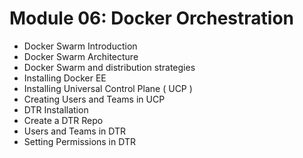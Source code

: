 # Module 06: Docker Orchestration
* Docker Swarm Introduction
* Docker Swarm Architecture
* Docker Swarm and distribution strategies
* Installing Docker EE
* Installing Universal Control Plane ( UCP )
* Creating Users and Teams in UCP
* DTR Installation
* Create a DTR Repo
* Users and Teams in DTR
* Setting Permissions in DTR
